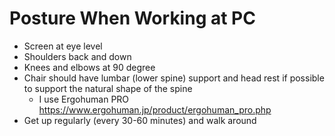 # Posture When Working at PC

- Screen at eye level
- Shoulders back and down
- Knees and elbows at 90 degree
- Chair should have lumbar (lower spine) support and head rest if possible to support the natural shape of the spine
  - I use Ergohuman PRO https://www.ergohuman.jp/product/ergohuman_pro.php
- Get up regularly (every 30-60 minutes) and walk around
